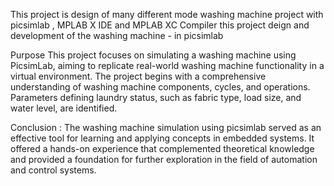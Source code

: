 This project is design of many different mode 
washing machine project with picsimlab , MPLAB X IDE and MPLAB XC Compiler
this project deign and development of the washing machine - in picsimlab

Purpose
This project focuses on simulating a washing machine using PicsimLab, aiming to replicate real-world washing machine functionality in a virtual environment. The project begins with a comprehensive understanding of washing machine components, cycles, and operations. Parameters defining laundry status, such as fabric type, load size, and water level, are identified.

Conclusion :
The washing machine simulation using picsimlab served as an effective tool for learning and applying concepts in embedded systems. It offered a hands-on experience that complemented theoretical knowledge and provided a foundation for further exploration in the field of automation and control systems.
